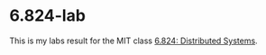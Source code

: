# 6.824-lab
This is my labs result for the MIT class [6.824: Distributed Systems](https://pdos.csail.mit.edu/6.824/index.html).
